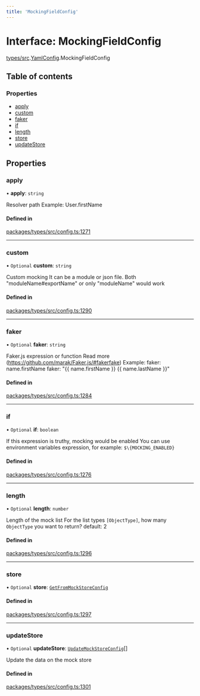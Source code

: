 ```yaml
---
title: 'MockingFieldConfig'
---
```


# Interface: MockingFieldConfig

[types/src](../modules/types_src).[YamlConfig](../modules/types_src.YamlConfig).MockingFieldConfig

## Table of contents

### Properties

- [apply](types_src.YamlConfig.MockingFieldConfig#apply)
- [custom](types_src.YamlConfig.MockingFieldConfig#custom)
- [faker](types_src.YamlConfig.MockingFieldConfig#faker)
- [if](types_src.YamlConfig.MockingFieldConfig#if)
- [length](types_src.YamlConfig.MockingFieldConfig#length)
- [store](types_src.YamlConfig.MockingFieldConfig#store)
- [updateStore](types_src.YamlConfig.MockingFieldConfig#updatestore)

## Properties

### apply

• **apply**: `string`

Resolver path
Example: User.firstName

#### Defined in

[packages/types/src/config.ts:1271](https://github.com/Urigo/graphql-mesh/blob/master/packages/types/src/config.ts#L1271)

___

### custom

• `Optional` **custom**: `string`

Custom mocking
It can be a module or json file.
Both "moduleName#exportName" or only "moduleName" would work

#### Defined in

[packages/types/src/config.ts:1290](https://github.com/Urigo/graphql-mesh/blob/master/packages/types/src/config.ts#L1290)

___

### faker

• `Optional` **faker**: `string`

Faker.js expression or function
Read more (https://github.com/marak/Faker.js/#fakerfake)
Example:
faker: name.firstName
faker: "\{\{ name.firstName }} \{\{ name.lastName }}"

#### Defined in

[packages/types/src/config.ts:1284](https://github.com/Urigo/graphql-mesh/blob/master/packages/types/src/config.ts#L1284)

___

### if

• `Optional` **if**: `boolean`

If this expression is truthy, mocking would be enabled
You can use environment variables expression, for example: `$\{MOCKING_ENABLED}`

#### Defined in

[packages/types/src/config.ts:1276](https://github.com/Urigo/graphql-mesh/blob/master/packages/types/src/config.ts#L1276)

___

### length

• `Optional` **length**: `number`

Length of the mock list
For the list types `[ObjectType]`, how many `ObjectType` you want to return?
default: 2

#### Defined in

[packages/types/src/config.ts:1296](https://github.com/Urigo/graphql-mesh/blob/master/packages/types/src/config.ts#L1296)

___

### store

• `Optional` **store**: [`GetFromMockStoreConfig`](types_src.YamlConfig.GetFromMockStoreConfig)

#### Defined in

[packages/types/src/config.ts:1297](https://github.com/Urigo/graphql-mesh/blob/master/packages/types/src/config.ts#L1297)

___

### updateStore

• `Optional` **updateStore**: [`UpdateMockStoreConfig`](types_src.YamlConfig.UpdateMockStoreConfig)[]

Update the data on the mock store

#### Defined in

[packages/types/src/config.ts:1301](https://github.com/Urigo/graphql-mesh/blob/master/packages/types/src/config.ts#L1301)
